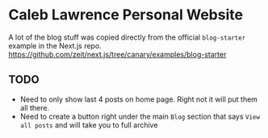# Caleb Lawrence Personal Website


A lot of the blog stuff was copied directly from the official `blog-starter` example in the Next.js repo. 
https://github.com/zeit/next.js/tree/canary/examples/blog-starter


## TODO
 * Need to only show last 4 posts on home page. Right not it will put them all there.
 * Need to create a button right under the main `Blog` section that says `View all posts` and will take you to full archive
